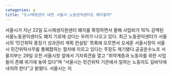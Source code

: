 ```yaml
---
categories: g
title: "도시재생센터 내친 서울시 노동권익센터도 폐지할까"
---
```

서울시가 지난 22일 도시재생지원센터 폐지를 확정하면서 올해 사업비가 10% 감액된 서울노동권익센터도 폐지 기로에 섰다는 우려가 나오고 있다. 최근 노동권익센터가 서울시의 ‘민간위탁 중장기 성과관리 계획 컨설팅’ 목록에 오르면서 오세훈 서울시장이 서울시 민간위탁사무를 통폐합하는 절차에 이르고 있다는 주장도 제기됐다.공공운수노조 서울지부는 29일 오전 서울시청 앞에서 기자회견을 열고 “취약계층과 노동자를 위한 사업들이 존폐 위기에 놓여 있다”며 “서울시는 민간위탁 기관에서 일하는 노동자도 길바닥에 내치려 한다”고 밝혔다. 서울시는 지